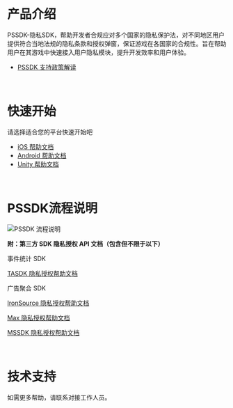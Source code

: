 # 产品介绍

PSSDK-隐私SDK，帮助开发者合规应对多个国家的隐私保护法，对不同地区用户提供符合当地法规的隐私条款和授权弹窗，保证游戏在各国家的合规性。旨在帮助用户在其游戏中快速接入用户隐私模块，提升开发效率和用户体验。

-  [PSSDK 支持政策解读](/pssdk/other/policy.md)


<br />


# 快速开始

请选择适合您的平台快速开始吧

-  [iOS 帮助文档](/pssdk/ios/ios_start.md)
-  [Android 帮助文档](/pssdk/android/android_start.md)
-  [Unity 帮助文档](/pssdk/unity/unity_start.md)


<br />

# PSSDK流程说明

![PSSDK 流程说明](http://doc.gamehaus.com/uploads/202011/5fabe673adb36_5fabe673.png "PSSDK 流程说明")



**附：第三方 SDK 隐私授权 API 文档（包含但不限于以下）**

事件统计 SDK

[TASDK 隐私授权帮助文档](/tasdk/ios/ios_pricacy.md)

广告聚合 SDK

[IronSource 隐私授权帮助文档](https://developers.ironsrc.com/ironsource-mobile/ios/advanced-settings-2/)

[Max 隐私授权帮助文档](https://dash.applovin.com/documentation/mediation/ios/getting-started/privacy)

[MSSDK 隐私授权帮助文档](/mssdk/ios/ios_gdpr)

<br />

# 技术支持

如需更多帮助，请联系对接工作人员。

<br />
<br />